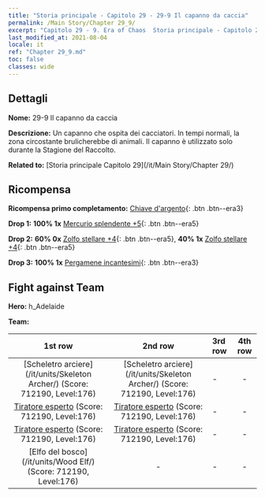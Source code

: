 ```yaml
---
title: "Storia principale - Capitolo 29 - 29-9 Il capanno da caccia"
permalink: /Main Story/Chapter 29_9/
excerpt: "Capitolo 29 - 9. Era of Chaos  Storia principale - Capitolo 29_9. 29-9 Il capanno da caccia"
last_modified_at: 2021-08-04
locale: it
ref: "Chapter 29_9.md"
toc: false
classes: wide
---
```


## Dettagli

 **Nome:** 29-9 Il capanno da caccia

 **Descrizione:** Un capanno che ospita dei cacciatori. In tempi normali, la zona circostante brulicherebbe di animali. Il capanno è utilizzato solo durante la Stagione del Raccolto.

 **Related to:** [Storia principale Capitolo 29](/it/Main Story/Chapter 29/)

## Ricompensa

 **Ricompensa primo completamento:** [Chiave d'argento](/ItemsIT/con_693/){: .btn .btn--era3}

 **Drop 1:** **100% 1x** [Mercurio splendente +5](/ItemsIT/mat_98/){: .btn .btn--era5}

 **Drop 2:** **60% 0x** [Zolfo stellare +4](/ItemsIT/mat_92/){: .btn .btn--era5}, **40% 1x** [Zolfo stellare +4](/ItemsIT/mat_92/){: .btn .btn--era5}

 **Drop 3:** **100% 1x** [Pergamene incantesimi](/ItemsIT/con_694/){: .btn .btn--era3}


## Fight against Team
 **Hero:** h_Adelaide

 **Team:**


  | 1st row | 2nd row | 3rd row | 4th row |
  |:----:|:----:|:----|:----:|
  | [Scheletro arciere](/it/units/Skeleton Archer/) (Score: 712190, Level:176)  | [Scheletro arciere](/it/units/Skeleton Archer/) (Score: 712190, Level:176)  | - | - |
  | [Tiratore esperto](/it/units/Sharpshooter/) (Score: 712190, Level:176)  | [Tiratore esperto](/it/units/Sharpshooter/) (Score: 712190, Level:176)  | - | - |
  | [Tiratore esperto](/it/units/Sharpshooter/) (Score: 712190, Level:176)  | [Tiratore esperto](/it/units/Sharpshooter/) (Score: 712190, Level:176)  | - | - |
  | [Elfo del bosco](/it/units/Wood Elf/) (Score: 712190, Level:176)  | - | - | - |


